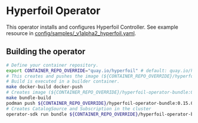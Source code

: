 # Hyperfoil Operator

This operator installs and configures Hyperfoil Controller. See example resource in [config/samples/_v1alpha2_hyperfoil.yaml](config/samples/_v1alpha2_hyperfoil.yaml).

## Building the operator

```bash
# Define your container repository.
export CONTAINER_REPO_OVERRIDE="quay.io/hyperfoil" # default: quay.io/hyperfoil
# This creates and pushes the image (${CONTAINER_REPO_OVERRIDE}/hyperfoil-operator:0.15.0)
# Build is executed in a builder container.
make docker-build docker-push
# Creates image (${CONTAINER_REPO_OVERRIDE}/hyperfoil-operator-bundle:0.15.0) with ClusterServiceVersion and other resources
make bundle-build
podman push ${CONTAINER_REPO_OVERRIDE}/hyperfoil-operator-bundle:0.15.0
# Creates CatalogSource and Subscription in the cluster
operator-sdk run bundle ${CONTAINER_REPO_OVERRIDE}/hyperfoil-operator-bundle:0.15.0
```